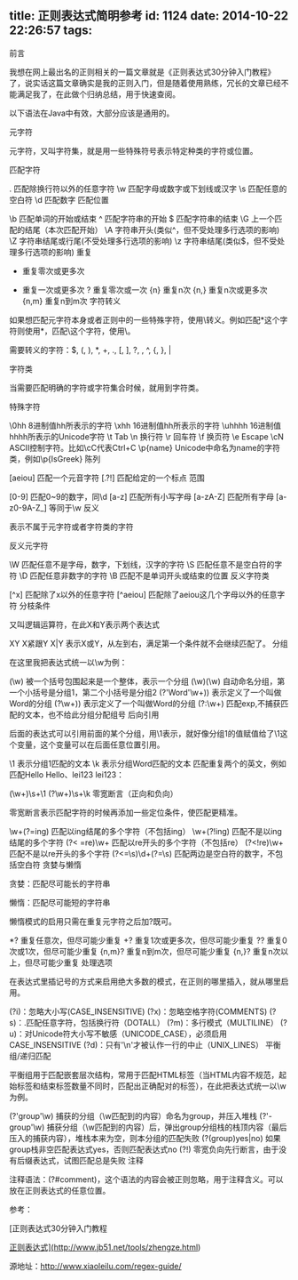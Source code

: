 title: 正则表达式简明参考
id: 1124
date: 2014-10-22 22:26:57
tags:
---

前言

我想在网上最出名的正则相关的一篇文章就是《正则表达式30分钟入门教程》了，说实话这篇文章确实是我的正则入门，但是随着使用熟练，冗长的文章已经不能满足我了，在此做个归纳总结，用于快速查阅。

以下语法在Java中有效，大部分应该是通用的。

元字符

元字符，又叫字符集，就是用一些特殊符号表示特定种类的字符或位置。

匹配字符

. 匹配除换行符以外的任意字符
\w 匹配字母或数字或下划线或汉字
\s 匹配任意的空白符
\d 匹配数字
匹配位置

\b 匹配单词的开始或结束
^ 匹配字符串的开始
$ 匹配字符串的结束
\G 上一个匹配的结尾（本次匹配开始）
\A 字符串开头(类似^，但不受处理多行选项的影响)
\Z 字符串结尾或行尾(不受处理多行选项的影响)
\z 字符串结尾(类似$，但不受处理多行选项的影响)
重复

* 重复零次或更多次
+ 重复一次或更多次
? 重复零次或一次
{n} 重复n次
{n,} 重复n次或更多次
{n,m} 重复n到m次
字符转义

如果想匹配元字符本身或者正则中的一些特殊字符，使用\转义。例如匹配*这个字符则使用\*，匹配\这个字符，使用\\。

需要转义的字符：$, (, ), *, +, ., [, ], ?, \, ^, {, }, |

字符类

当需要匹配明确的字符或字符集合时候，就用到字符类。

特殊字符

\0hh 8进制值hh所表示的字符
\xhh 16进制值hh所表示的字符
\uhhhh 16进制值hhhh所表示的Unicode字符
\t Tab
\n 换行符
\r 回车符
\f 换页符
\e Escape
\cN ASCII控制字符。比如\cC代表Ctrl+C
\p{name} Unicode中命名为name的字符类，例如\p{IsGreek}
陈列

[aeiou] 匹配一个元音字符
[.?!] 匹配给定的一个标点
范围

[0-9] 匹配0~9的数字，同\d
[a-z] 匹配所有小写字母
[a-zA-Z] 匹配所有字母
[a-z0-9A-Z_] 等同于\w
反义

表示不属于元字符或者字符类的字符

反义元字符

\W 匹配任意不是字母，数字，下划线，汉字的字符
\S 匹配任意不是空白符的字符
\D 匹配任意非数字的字符
\B 匹配不是单词开头或结束的位置
反义字符类

[^x] 匹配除了x以外的任意字符
[^aeiou] 匹配除了aeiou这几个字母以外的任意字符
分枝条件

又叫逻辑运算符，在此X和Y表示两个表达式

XY X紧跟Y
X|Y 表示X或Y，从左到右，满足第一个条件就不会继续匹配了。
分组

在这里我把表达式统一以\w为例：

(\w) 被一个括号包围起来是一个整体，表示一个分组
(\w)(\w) 自动命名分组，第一个小括号是分组1，第二个小括号是分组2
(?'Word'\w+)) 表示定义了一个叫做Word的分组
(?<word>\w+)) 表示定义了一个叫做Word的分组
(?:\w+) 匹配exp,不捕获匹配的文本，也不给此分组分配组号
后向引用

后面的表达式可以引用前面的某个分组，用\1表示，就好像分组1的值赋值给了\1这个变量，这个变量可以在后面任意位置引用。

\1 表示分组1匹配的文本
\k</word><word> 表示分组Word匹配的文本
匹配重复两个的英文，例如匹配Hello Hello、lei123 lei123：

(\w+)\s+\1
(?</word><word>\w+)\s+\k</word><word>
零宽断言（正向和负向）

零宽断言表示匹配字符的时候再添加一些定位条件，使匹配更精准。

\w+(?=ing) 匹配以ing结尾的多个字符（不包括ing）
\w+(?!ing) 匹配不是以ing结尾的多个字符
(?< =re)\w+ 匹配以re开头的多个字符（不包括re）
(?<!re)\w+ 匹配不是以re开头的多个字符
(?<=\s)\d+(?=\s) 匹配两边是空白符的数字，不包括空白符
贪婪与懒惰

贪婪：匹配尽可能长的字符串

懒惰：匹配尽可能短的字符串

懒惰模式的启用只需在重复元字符之后加?既可。

*? 重复任意次，但尽可能少重复
+? 重复1次或更多次，但尽可能少重复
?? 重复0次或1次，但尽可能少重复
{n,m}? 重复n到m次，但尽可能少重复
{n,}? 重复n次以上，但尽可能少重复
处理选项

在表达式里插记号的方式来启用绝大多数的模式，在正则的哪里插入，就从哪里启用。

(?i)：忽略大小写(CASE_INSENSITIVE)
(?x)：忽略空格字符(COMMENTS)
(?s)：.匹配任意字符，包括换行符（DOTALL）
(?m)：多行模式（MULTILINE）
(?u)：对Unicode符大小写不敏感（UNICODE_CASE），必须启用CASE_INSENSITIVE
(?d)：只有'\n'才被认作一行的中止（UNIX_LINES）
平衡组/递归匹配

平衡组用于匹配嵌套层次结构，常用于匹配HTML标签（当HTML内容不规范，起始标签和结束标签数量不同时，匹配出正确配对的标签），在此把表达式统一以\w为例。

(?'group'\w) 捕获的分组（\w匹配到的内容）命名为group，并压入堆栈
(?'-group'\w) 捕获分组（\w匹配到的内容）后，弹出group分组栈的栈顶内容（最后压入的捕获内容），堆栈本来为空，则本分组的匹配失败
(?(group)yes|no) 如果group栈非空匹配表达式yes，否则匹配表达式no
(?!) 零宽负向先行断言，由于没有后缀表达式，试图匹配总是失败
注释

注释语法：(?#comment)，这个语法的内容会被正则忽略，用于注释含义。可以放在正则表达式的任意位置。

参考：

[正则表达式30分钟入门教程

<a href="http://www.java3z.com/cwbwebhome/article/article2/2311.html?id=877" target="_blank">正则表达式](http://www.jb51.net/tools/zhengze.html)</word>

源地址：http://www.xiaoleilu.com/regex-guide/